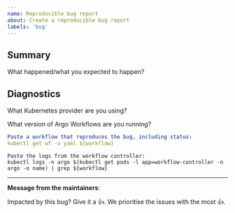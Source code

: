 ```yaml
---
name: Reproducible bug report 
about: Create a reproducible bug report
labels: 'bug'
---
```

## Summary 

What happened/what you expected to happen?

## Diagnostics

What Kubernetes provider are you using? 

What version of Argo Workflows are you running? 

```yaml
Paste a workflow that reproduces the bug, including status:
kubectl get wf -o yaml ${workflow} 
```

```
Paste the logs from the workflow controller:
kubectl logs -n argo $(kubectl get pods -l app=workflow-controller -n argo -o name) | grep ${workflow}
```

---
<!-- Issue Author: Don't delete this message to encourage other users to support your issue! -->
**Message from the maintainers**:

Impacted by this bug? Give it a 👍. We prioritise the issues with the most 👍.
